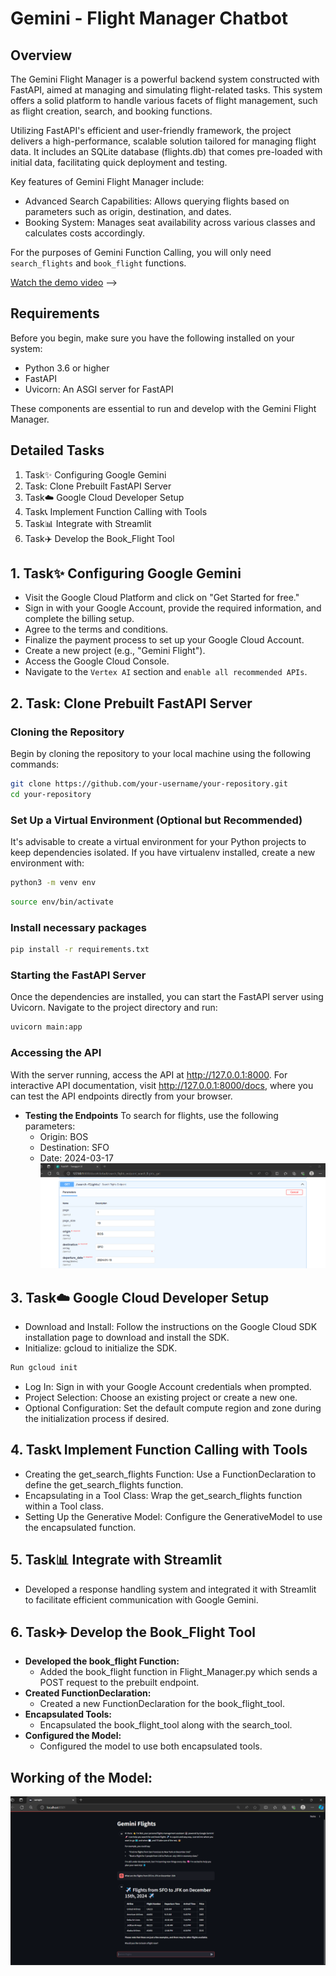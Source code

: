 # Gemini - Flight Manager Chatbot

## Overview
The Gemini Flight Manager is a powerful backend system constructed with FastAPI, aimed at managing and simulating flight-related tasks. This system offers a solid platform to handle various facets of flight management, such as flight creation, search, and booking functions.

Utilizing FastAPI's efficient and user-friendly framework, the project delivers a high-performance, scalable solution tailored for managing flight data. It includes an SQLite database (flights.db) that comes pre-loaded with initial data, facilitating quick deployment and testing.

Key features of Gemini Flight Manager include:
- Advanced Search Capabilities: Allows querying flights based on parameters such as origin, destination, and dates.
- Booking System: Manages seat availability across various classes and calculates costs accordingly.

For the purposes of Gemini Function Calling, you will only need `search_flights` and `book_flight` functions.

[Watch the demo video](assets/Recording.mp4) -->

## Requirements
Before you begin, make sure you have the following installed on your system:

- Python 3.6 or higher
- FastAPI
- Uvicorn: An ASGI server for FastAPI

These components are essential to run and develop with the Gemini Flight Manager.
## Detailed Tasks
1. Task✨ Configuring Google Gemini
2. Task: Clone Prebuilt FastAPI Server
3. Task☁️ Google Cloud Developer Setup
4. Task📞 Implement Function Calling with Tools
5. Task📊 Integrate with Streamlit
6. Task✈️ Develop the Book_Flight Tool


## 1. Task✨ Configuring Google Gemini
- Visit the Google Cloud Platform and click on "Get Started for free."
- Sign in with your Google Account, provide the required information, and complete the billing setup.
- Agree to the terms and conditions.
- Finalize the payment process to set up your Google Cloud Account.
- Create a new project (e.g., "Gemini Flight").
- Access the Google Cloud Console.
- Navigate to the `Vertex AI` section and `enable all recommended APIs`.

## 2. Task: Clone Prebuilt FastAPI Server
### Cloning the Repository
Begin by cloning the repository to your local machine using the following commands:
```sh
git clone https://github.com/your-username/your-repository.git
cd your-repository
```
### Set Up a Virtual Environment (Optional but Recommended)
It's advisable to create a virtual environment for your Python projects to keep dependencies isolated. If you have virtualenv installed, create a new environment with:
```sh
python3 -m venv env
```
```sh
source env/bin/activate
```
### Install necessary packages
```sh
pip install -r requirements.txt
```
### Starting the FastAPI Server
Once the dependencies are installed, you can start the FastAPI server using Uvicorn. Navigate to the project directory and run:
```sh
uvicorn main:app
```
### Accessing the API
With the server running, access the API at http://127.0.0.1:8000. For interactive API documentation, visit http://127.0.0.1:8000/docs, where you can test the API endpoints directly from your browser.

* **Testing the Endpoints**
    To search for flights, use the following parameters:
    -   Origin: BOS
    -   Destination: SFO
    -   Date: 2024-03-17
![Document Upload](assets/Flight-7.png)

## 3. Task☁️ Google Cloud Developer Setup
- Download and Install: Follow the instructions on the Google Cloud SDK installation page to download and install the SDK.
- Initialize: gcloud to initialize the SDK.
```sh
Run gcloud init 
```
- Log In: Sign in with your Google Account credentials when prompted.
- Project Selection: Choose an existing project or create a new one.
- Optional Configuration: Set the default compute region and zone during the initialization process if desired.

## 4. Task📞 Implement Function Calling with Tools
- Creating the get_search_flights Function: Use a FunctionDeclaration to define the get_search_flights function.
- Encapsulating in a Tool Class: Wrap the get_search_flights function within a Tool class.
- Setting Up the Generative Model: Configure the GenerativeModel to use the encapsulated function.

## 5. Task📊 Integrate with Streamlit
- Developed a response handling system and integrated it with Streamlit to facilitate efficient communication with Google Gemini.

## 6. Task✈️ Develop the Book_Flight Tool
* **Developed the book_flight Function:**
    - Added the book_flight function in Flight_Manager.py which sends a POST request to the prebuilt endpoint.
* **Created FunctionDeclaration:**
    - Created a new FunctionDeclaration for the book_flight_tool.
* **Encapsulated Tools:**
    - Encapsulated the book_flight_tool along with the search_tool.
* **Configured the Model:**
    - Configured the model to use both encapsulated tools.


## Working of the Model:
![Document Upload](assets/Flight-6.png)
